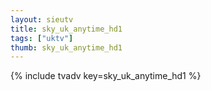 ```yaml
--- 
layout: sieutv
title: sky_uk_anytime_hd1
tags: ["uktv"]
thumb: sky_uk_anytime_hd1
---
```

{% include tvadv key=sky_uk_anytime_hd1 %}
